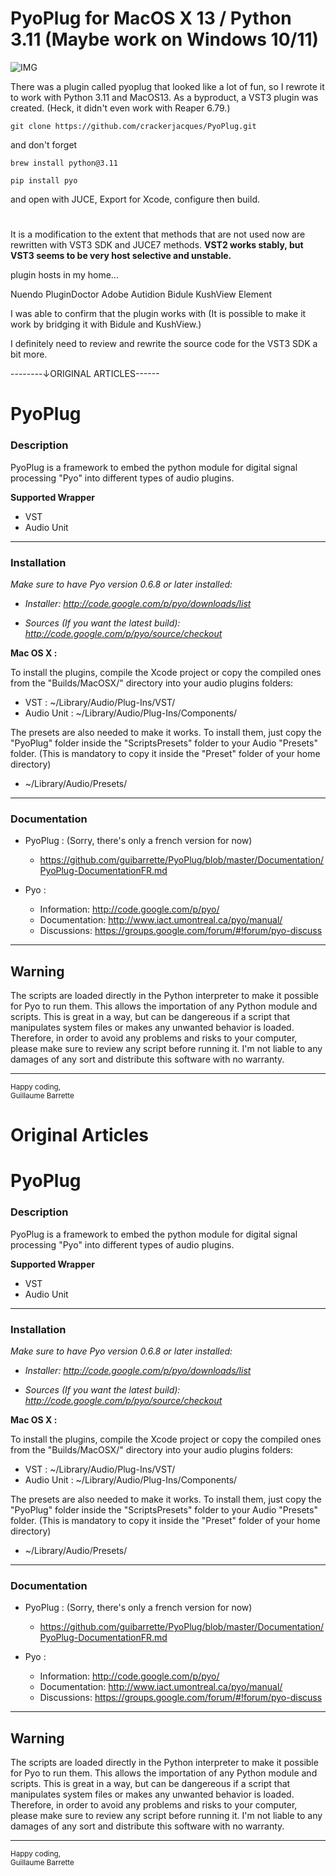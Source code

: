 # PyoPlug for MacOS X 13 / Python 3.11 (Maybe work on Windows 10/11)

![IMG](https://github.com/crackerjacques/PyoPlug/blob/master/pyoplugvst3.png?raw=true)

There was a plugin called pyoplug that looked like a lot of fun, so I rewrote it to work with Python 3.11 and MacOS13.
As a byproduct, a VST3 plugin was created. (Heck, it didn't even work with Reaper 6.79.)

```
git clone https://github.com/crackerjacques/PyoPlug.git
```

and don't forget

```
brew install python@3.11
```

```
pip install pyo
```

and open with JUCE, Export for Xcode, configure then build.


# 

It is a modification to the extent that methods that are not used now are rewritten with VST3 SDK and JUCE7 methods. __VST2 works stably, but VST3 seems to be very host selective and unstable.__

plugin hosts in my home...

Nuendo
PluginDoctor
Adobe Autidion
Bidule
KushView Element

I was able to confirm that the plugin works with
(It is possible to make it work by bridging it with Bidule and KushView.)

I definitely need to review and rewrite the source code for the VST3 SDK a bit more.





--------↓ORIGINAL ARTICLES------

# PyoPlug  


### Description

PyoPlug is a framework to embed the python module for digital signal processing "Pyo" into different types of audio plugins.

**Supported Wrapper**  

- VST
- Audio Unit
  
--- 

### Installation 

_Make sure to have Pyo version 0.6.8 or later installed:_

- _Installer: <http://code.google.com/p/pyo/downloads/list>_

- _Sources (If you want the latest build): <http://code.google.com/p/pyo/source/checkout>_ 

 
**Mac OS X :**  

To install the plugins, compile the Xcode project or copy the compiled ones from the "Builds/MacOSX/" directory into your audio plugins folders:  

- VST : ~/Library/Audio/Plug-Ins/VST/
- Audio Unit : ~/Library/Audio/Plug-Ins/Components/

The presets are also needed to make it works. To install them, just copy the "PyoPlug" folder inside the "ScriptsPresets" folder to your Audio "Presets" folder. (This is mandatory to copy it inside the "Preset" folder of your home directory)

- ~/Library/Audio/Presets/


---    

### Documentation  
  

- PyoPlug : (Sorry, there's only a french version for now)   
	*   <https://github.com/guibarrette/PyoPlug/blob/master/Documentation/PyoPlug-DocumentationFR.md>

- Pyo :   
	* Information: <http://code.google.com/p/pyo/>  
	* Documentation: <http://www.iact.umontreal.ca/pyo/manual/>
	* Discussions: <https://groups.google.com/forum/#!forum/pyo-discuss>


---

## Warning

The scripts are loaded directly in the Python interpreter to make it possible for Pyo to run them. This allows the importation of any Python module and scripts. This is great in a way, but can be dangereous if a script that manipulates system files or makes any unwanted behavior is loaded. Therefore, in order to avoid any problems and risks to your computer, please make sure to review any script before running it. I'm not liable to any damages of any sort and distribute this software with no warranty.

  
---

<sup>Happy coding,  
 Guillaume Barrette</sup>




# Original Articles

# PyoPlug  


### Description

PyoPlug is a framework to embed the python module for digital signal processing "Pyo" into different types of audio plugins.

**Supported Wrapper**  

- VST
- Audio Unit
  
--- 

### Installation 

_Make sure to have Pyo version 0.6.8 or later installed:_

- _Installer: <http://code.google.com/p/pyo/downloads/list>_

- _Sources (If you want the latest build): <http://code.google.com/p/pyo/source/checkout>_ 

 
**Mac OS X :**  

To install the plugins, compile the Xcode project or copy the compiled ones from the "Builds/MacOSX/" directory into your audio plugins folders:  

- VST : ~/Library/Audio/Plug-Ins/VST/
- Audio Unit : ~/Library/Audio/Plug-Ins/Components/

The presets are also needed to make it works. To install them, just copy the "PyoPlug" folder inside the "ScriptsPresets" folder to your Audio "Presets" folder. (This is mandatory to copy it inside the "Preset" folder of your home directory)

- ~/Library/Audio/Presets/


---    

### Documentation  
  

- PyoPlug : (Sorry, there's only a french version for now)   
	*   <https://github.com/guibarrette/PyoPlug/blob/master/Documentation/PyoPlug-DocumentationFR.md>

- Pyo :   
	* Information: <http://code.google.com/p/pyo/>  
	* Documentation: <http://www.iact.umontreal.ca/pyo/manual/>
	* Discussions: <https://groups.google.com/forum/#!forum/pyo-discuss>


---

## Warning

The scripts are loaded directly in the Python interpreter to make it possible for Pyo to run them. This allows the importation of any Python module and scripts. This is great in a way, but can be dangereous if a script that manipulates system files or makes any unwanted behavior is loaded. Therefore, in order to avoid any problems and risks to your computer, please make sure to review any script before running it. I'm not liable to any damages of any sort and distribute this software with no warranty.

  
---

<sup>Happy coding,  
 Guillaume Barrette</sup>
